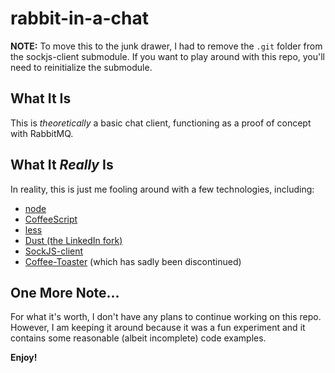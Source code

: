 rabbit-in-a-chat
================

**NOTE:** To move this to the junk drawer, I had to remove the `.git` folder
from the sockjs-client submodule.  If you want to play around with this repo,
you'll need to reinitialize the submodule.

## What It Is

This is *theoretically* a basic chat client, functioning as a proof of concept with
RabbitMQ.

## What It *Really* Is

In reality, this is just me fooling around with a few technologies, including:

* [node](http://nodejs.org/)
* [CoffeeScript](http://coffeescript.org/)
* [less](http://lesscss.org/)
* [Dust (the LinkedIn fork)](https://github.com/linkedin/dustjs)
* [SockJS-client](https://github.com/sockjs/sockjs-client)
* [Coffee-Toaster](https://github.com/serpentem/coffee-toaster) (which has sadly been discontinued)

## One More Note...

For what it's worth, I don't have any plans to continue working on this repo.
However, I am keeping it around because it was a fun experiment and it contains some reasonable
(albeit incomplete) code examples.

**Enjoy!**
